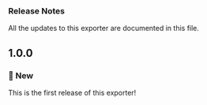 ### Release Notes
All the updates to this exporter are documented in this file.

## 1.0.0

### 🚀 New

This is the first release of this exporter!